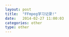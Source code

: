 ```yaml
---
layout: post
title:  "FFmpeg学习记录!"
date:   2014-02-27 11:00:03
categories: other
type: other
---
```


